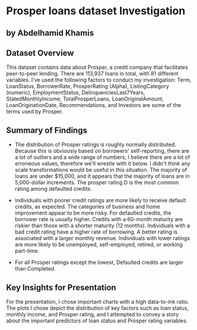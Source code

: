 # Prosper loans dataset Investigation

## by Abdelhamid Khamis


## Dataset Overview

This dataset contains data about Prosper, a credit company that facilitates peer-to-peer lending. There are 113,937 loans in total, with 81 different variables. I've used the following factors to conduct my investigation: Term, LoanStatus, BorrowerRate, ProsperRating (Alpha), ListingCategory (numeric), EmploymentStatus, DelinquenciesLast7Years, StatedMonthlyIncome, TotalProsperLoans, LoanOriginalAmount, LoanOriginationDate, Recommendations, and Investors are some of the terms used by Prosper.


## Summary of Findings

- The distribution of Prosper ratings is roughly normally distributed. Because this is obviously based on borrowers' self-reporting, there are a lot of outliers and a wide range of numbers, I believe there are a lot of erroneous values, therefore we'll wrestle with it below. I didn't think any scale transformations would be useful in this situation. The majority of loans are under $15,000, and it appears that the majority of loans are in 5,000-dollar increments. The prosper rating D is the most common rating among defaulted credits.

- Individuals with poorer credit ratings are more likely to receive default credits, as expected. The categories of business and home improvement appear to be more risky. For defaulted credits, the borrower rate is usually higher. Credits with a 60-month maturity are riskier than those with a shorter maturity (12 months). Individuals with a bad credit rating have a higher rate of borrowing. A better rating is associated with a larger monthly revenue. Individuals with lower ratings are more likely to be unemployed, self-employed, retired, or working part-time.


- For all Prosper ratings except the lowest, Defaulted credits are larger than Completed.


## Key Insights for Presentation


For the presentation, I chose important charts with a high data-to-ink ratio. The plots I chose depict the distribution of key factors such as loan status, monthly income, and Prosper rating, and I attempted to convey a story about the important predictors of loan status and Prosper rating variables.